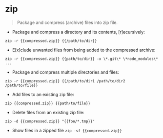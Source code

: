 # zip

> Package and compress (archive) files into zip file.

- Package and compress a directory and its contents, [r]ecursively:

`zip -r {{compressed.zip}} {{/path/to/dir}}`

- E[x]clude unwanted files from being added to the compressed archive:

`zip -r {{compressed.zip}} {{path/to/dir}} -x \*.git\* \*node_modules\* ...`

- Package and compress multiple directories and files:

`zip -r {{compressed.zip}} {{/path/to/dir1 /path/to/dir2 /path/to/file}}`

- Add files to an existing zip file:

`zip {{compressed.zip}} {{path/to/file}}`

- Delete files from an existing zip file:

`zip -d {{compressed.zip}} "{{foo/*.tmp}}"`

- Show files in a zipped file
`zip -sf {{compressed.zip}}`
